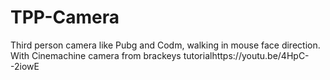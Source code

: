 # TPP-Camera
Third person camera like Pubg and Codm, walking in mouse face direction. With Cinemachine camera from brackeys tutorialhttps://youtu.be/4HpC--2iowE
